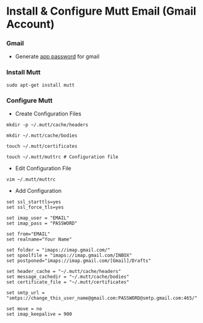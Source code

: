 # Install & Configure Mutt Email (Gmail Account)

### Gmail
* Generate [app password](https://support.google.com/accounts/answer/185833) for gmail

### Install Mutt
`
sudo apt-get install mutt
`

### Configure Mutt 
* Create Configuration Files

`
mkdir -p ~/.mutt/cache/headers
`

`
mkdir ~/.mutt/cache/bodies
`

`
touch ~/.mutt/certificates
`

`
touch ~/.mutt/muttrc # Configuration file
`

* Edit Configuration File 

`
vim ~/.mutt/muttrc
`

* Add Configuration 
```
set ssl_starttls=yes
set ssl_force_tls=yes

set imap_user = "EMAIL"
set imap_pass = "PASSWORD"

set from="EMAIL"
set realname="Your Name"

set folder = "imaps://imap.gmail.com/"
set spoolfile = "imaps://imap.gmail.com/INBOX"
set postponed="imaps://imap.gmail.com/[Gmail]/Drafts"

set header_cache = "~/.mutt/cache/headers"
set message_cachedir = "~/.mutt/cache/bodies"
set certificate_file = "~/.mutt/certificates"

set smtp_url = "smtps://change_this_user_name@gmail.com:PASSWORD@smtp.gmail.com:465/"

set move = no
set imap_keepalive = 900
```

